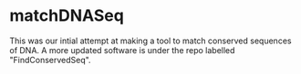 # matchDNASeq

This was our intial attempt at making a tool to match conserved sequences of DNA. A more updated software is under the repo labelled "FindConservedSeq".
